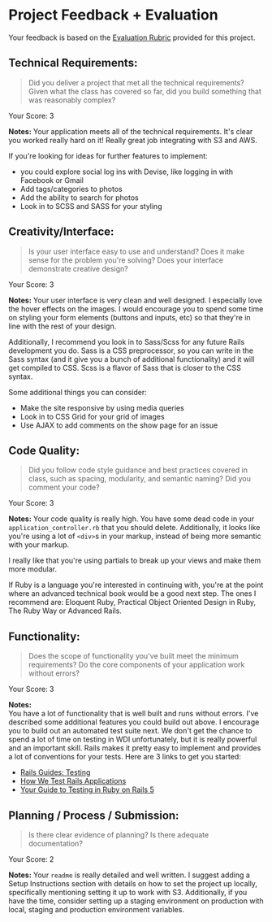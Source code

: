 # Project Feedback + Evaluation

Your feedback is based on the [Evaluation Rubric](https://git.generalassemb.ly/ga-wdi-exercises/project2/blob/master/evaluation.md) provided for this project.

## Technical Requirements:

> Did you deliver a project that met all the technical requirements? Given what the class has covered so far, did you build something that was reasonably complex?

Your Score: 3

**Notes:**
Your application meets all of the technical requirements. It's clear you worked really hard on it! Really great job integrating with S3 and AWS.

If you're looking for ideas for further features to implement:
* you could explore social log ins with Devise, like logging in with Facebook or Gmail
* Add tags/categories to photos
* Add the ability to search for photos
* Look in to SCSS and SASS for your styling

## Creativity/Interface:

> Is your user interface easy to use and understand? Does it make sense for the problem you're solving? Does your interface demonstrate creative design?

Your Score: 3

**Notes:**
Your user interface is very clean and well designed. I especially love the hover effects on the images. I would encourage you to spend some time on styling your form elements (buttons and inputs, etc) so that they're in line with the rest of your design.

Additionally, I recommend you look in to Sass/Scss for any future Rails development you do. Sass is a CSS preprocessor, so you can write in the Sass syntax (and it give you a bunch of additional functionality) and it will get compiled to CSS. Scss is a flavor of Sass that is closer to the CSS syntax. 

Some additional things you can consider:
* Make the site responsive by using media queries
* Look in to CSS Grid for your grid of images
* Use AJAX to add comments on the show page for an issue

## Code Quality:

> Did you follow code style guidance and best practices covered in class, such as spacing, modularity, and semantic naming? Did you comment your code?

Your Score: 3

**Notes:**
Your code quality is really high. You have some dead code in your `application_controller.rb` that you should delete. Additionally, it looks like you're using a lot of `<div>`s in your markup, instead of being more semantic with your markup.

I really like that you're using partials to break up your views and make them more modular. 

If Ruby is a language you're interested in continuing with, you're at the point where an advanced technical book would be a good next step. The ones I recommend are: Eloquent Ruby, Practical Object Oriented Design in Ruby, The Ruby Way or Advanced Rails. 

## Functionality:

> Does the scope of functionality you've built meet the minimum requirements? Do the core components of your application work without errors?

Your Score: 3

**Notes:**  
You have a lot of functionality that is well built and runs without errors. I've described some additional features you could build out above. I encourage you to build out an automated test suite next. We don't get the chance to spend a lot of time on testing in WDI unfortunately, but it is really powerful and an important skill. Rails makes it pretty easy to implement and provides a lot of conventions for your tests. Here are 3 links to get you started:

* [Rails Guides: Testing](http://guides.rubyonrails.org/testing.html)
* [How We Test Rails Applications](https://robots.thoughtbot.com/how-we-test-rails-applications)
* [Your Guide to Testing in Ruby on Rails 5](https://hackernoon.com/your-guide-to-testing-in-ruby-on-rails-5-c8bd122e38ad)

## Planning / Process / Submission:

> Is there clear evidence of planning? Is there adequate documentation?

Your Score: 2

**Notes:**
Your `readme` is really detailed and well written. I suggest adding a Setup Instructions section with details on how to set the project up locally, specifically mentioning setting it up to work with S3. Additionally, if you have the time, consider setting up a staging environment on production with local, staging and production environment variables.
